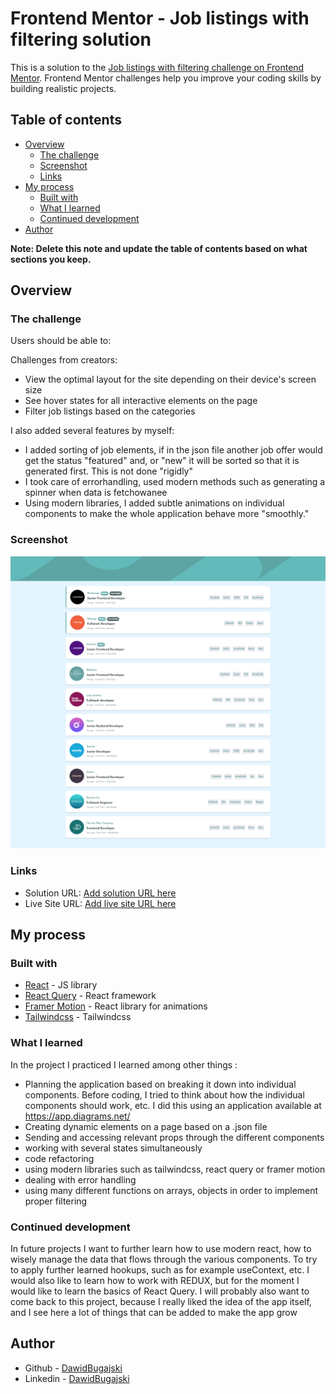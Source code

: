 # Frontend Mentor - Job listings with filtering solution

This is a solution to the [Job listings with filtering challenge on Frontend Mentor](https://www.frontendmentor.io/challenges/job-listings-with-filtering-ivstIPCt). Frontend Mentor challenges help you improve your coding skills by building realistic projects.

## Table of contents

- [Overview](#overview)
  - [The challenge](#the-challenge)
  - [Screenshot](#screenshot)
  - [Links](#links)
- [My process](#my-process)
  - [Built with](#built-with)
  - [What I learned](#what-i-learned)
  - [Continued development](#continued-development)
- [Author](#author)

**Note: Delete this note and update the table of contents based on what sections you keep.**

## Overview

### The challenge

Users should be able to:

Challenges from creators:

- View the optimal layout for the site depending on their device's screen size
- See hover states for all interactive elements on the page
- Filter job listings based on the categories

I also added several features by myself:

- I added sorting of job elements, if in the json file another job offer would get the status "featured" and, or "new" it will be sorted so that it is generated first. This is not done "rigidly"
- I took care of errorhandling, used modern methods such as generating a spinner when data is fetchowanee
- Using modern libraries, I added subtle animations on individual components to make the whole application behave more "smoothly."

### Screenshot

![](./design/page.png)

### Links

- Solution URL: [Add solution URL here](https://your-solution-url.com)
- Live Site URL: [Add live site URL here](https://your-live-site-url.com)

## My process

### Built with

- [React](https://reactjs.org/) - JS library
- [React Query](https://react-query-v3.tanstack.com/) - React framework
- [Framer Motion](https://www.framer.com/motion/) - React library for animations
- [Tailwindcss](https://tailwindcss.com/) - Tailwindcss

### What I learned

In the project I practiced I learned among other things :

- Planning the application based on breaking it down into individual components. Before coding, I tried to think about how the individual components should work, etc. I did this using an application available at https://app.diagrams.net/
- Creating dynamic elements on a page based on a .json file
- Sending and accessing relevant props through the different components
- working with several states simultaneously
- code refactoring
- using modern libraries such as tailwindcss, react query or framer motion
- dealing with error handling
- using many different functions on arrays, objects in order to implement proper filtering

### Continued development

In future projects I want to further learn how to use modern react, how to wisely manage the data that flows through the various components. To try to apply further learned hookups, such as for example useContext, etc. I would also like to learn how to work with REDUX, but for the moment I would like to learn the basics of React Query. I will probably also want to come back to this project, because I really liked the idea of the app itself, and I see here a lot of things that can be added to make the app grow

## Author

- Github - [DawidBugajski](https://github.com/DawidBugajski)
- Linkedin - [DawidBugajski](https://www.linkedin.com/in/dawid-bugajski-1bb01519b/)
